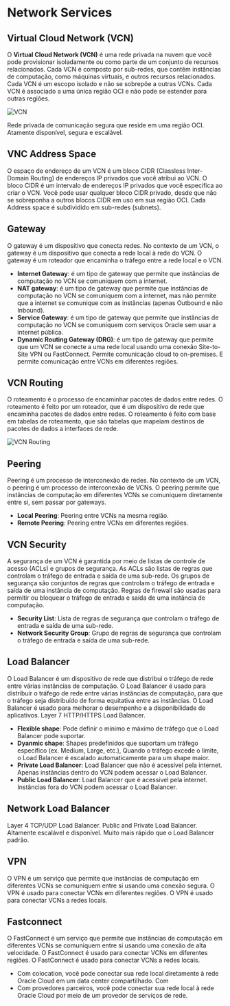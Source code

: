 # Network Services

## Virtual Cloud Network (VCN)

O **Virtual Cloud Network (VCN)** é uma rede privada na nuvem que você pode provisionar isoladamente ou como parte de um conjunto de recursos relacionados. Cada VCN é composto por sub-redes, que contêm instâncias de computação, como máquinas virtuais, e outros recursos relacionados. Cada VCN é um escopo isolado e não se sobrepõe a outras VCNs. Cada VCN é associado a uma única região OCI e não pode se estender para outras regiões.

![VCN](https://www.techsupper.com/wp-content/uploads/2023/06/VCN.png)

Rede privada de comunicação segura que reside em uma região OCI. Atamente disponível, segura e escalável.

## VNC Address Space

O espaço de endereço de um VCN é um bloco CIDR (Classless Inter-Domain Routing) de endereços IP privados que você atribui ao VCN. O bloco CIDR é um intervalo de endereços IP privados que você especifica ao criar o VCN. Você pode usar qualquer bloco CIDR privado, desde que não se sobreponha a outros blocos CIDR em uso em sua região OCI. Cada Address space é subdividido em sub-redes (subnets).

## Gateway

O gateway é um dispositivo que conecta redes. No contexto de um VCN, o gateway é um dispositivo que conecta a rede local à rede do VCN. O gateway é um roteador que encaminha o tráfego entre a rede local e o VCN.

- **Internet Gateway**: é um tipo de gateway que permite que instâncias de computação no VCN se comuniquem com a internet.
- **NAT gateway**: é um tipo de gateway que permite que instâncias de computação no VCN se comuniquem com a internet, mas não permite que a internet se comunique com as instâncias (apenas Outbound e não Inbound).
- **Service Gateway**: é um tipo de gateway que permite que instâncias de computação no VCN se comuniquem com serviços Oracle sem usar a internet pública.
- **Dynamic Routing Gateway (DRG)**: é um tipo de gateway que permite que um VCN se conecte a uma rede local usando uma conexão Site-to-Site VPN ou FastConnect. Permite comunicação cloud to on-premises. E permite comunicação entre VCNs em diferentes regiões.

## VCN Routing

O roteamento é o processo de encaminhar pacotes de dados entre redes. O roteamento é feito por um roteador, que é um dispositivo de rede que encaminha pacotes de dados entre redes. O roteamento é feito com base em tabelas de roteamento, que são tabelas que mapeiam destinos de pacotes de dados a interfaces de rede.

![VCN Routing](https://miro.medium.com/v2/resize:fit:1400/1*9A-uFVT-BuRbThq_9Dhv6g.png)

## Peering

Peering é um processo de interconexão de redes. No contexto de um VCN, o peering é um processo de interconexão de VCNs. O peering permite que instâncias de computação em diferentes VCNs se comuniquem diretamente entre si, sem passar por gateways.

- **Local Peering**: Peering entre VCNs na mesma região.
- **Remote Peering**: Peering entre VCNs em diferentes regiões.

## VCN Security

A segurança de um VCN é garantida por meio de listas de controle de acesso (ACLs) e grupos de segurança. As ACLs são listas de regras que controlam o tráfego de entrada e saída de uma sub-rede. Os grupos de segurança são conjuntos de regras que controlam o tráfego de entrada e saída de uma instância de computação. Regras de firewall são usadas para permitir ou bloquear o tráfego de entrada e saída de uma instância de computação.

- **Security List**: Lista de regras de segurança que controlam o tráfego de entrada e saída de uma sub-rede.
- **Network Security Group**: Grupo de regras de segurança que controlam o tráfego de entrada e saída de uma sub-rede. 


## Load Balancer

O Load Balancer é um dispositivo de rede que distribui o tráfego de rede entre várias instâncias de computação. O Load Balancer é usado para distribuir o tráfego de rede entre várias instâncias de computação, para que o tráfego seja distribuído de forma equitativa entre as instâncias. O Load Balancer é usado para melhorar o desempenho e a disponibilidade de aplicativos. Layer 7 HTTP/HTTPS Load Balancer.

- **Flexible shape**: Pode definir o mínimo e máximo de tráfego que o Load Balancer pode suportar.
- **Dyanmic shape**: Shapes predefinidos que suportam um tráfego específico (ex. Medium, Large, etc.), Quando o tráfego excede o limite, o Load Balancer é escalado automaticamente para um shape maior.
- **Private Load Balancer**: Load Balancer que não é acessível pela internet. Apenas instâncias dentro do VCN podem acessar o Load Balancer.
- **Public Load Balancer**: Load Balancer que é acessível pela internet. Instâncias fora do VCN podem acessar o Load Balancer.

## Network Load Balancer
Layer 4 TCP/UDP Load Balancer. Public and Private Load Balancer. Altamente escalável e disponível. Muito mais rápido que o Load Balancer padrão.

## VPN

O VPN é um serviço que permite que instâncias de computação em diferentes VCNs se comuniquem entre si usando uma conexão segura. O VPN é usado para conectar VCNs em diferentes regiões. O VPN é usado para conectar VCNs a redes locais.

## Fastconnect

O FastConnect é um serviço que permite que instâncias de computação em diferentes VCNs se comuniquem entre si usando uma conexão de alta velocidade. O FastConnect é usado para conectar VCNs em diferentes regiões. O FastConnect é usado para conectar VCNs a redes locais. 

- Com colocation, você pode conectar sua rede local diretamente à rede Oracle Cloud em um data center compartilhado. Com
- Com provedores parceiros, você pode conectar sua rede local à rede Oracle Cloud por meio de um provedor de serviços de rede.

